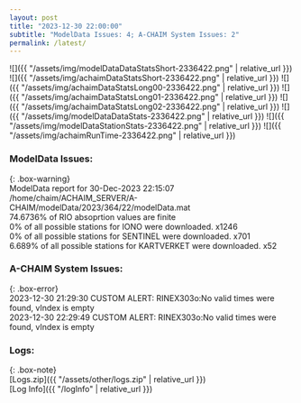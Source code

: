```yaml
---
layout: post
title: "2023-12-30 22:00:00"
subtitle: "ModelData Issues: 4; A-CHAIM System Issues: 2"
permalink: /latest/
---
```


![]({{ "/assets/img/modelDataDataStatsShort-2336422.png" | relative_url }})
![]({{ "/assets/img/achaimDataStatsShort-2336422.png" | relative_url }})
![]({{ "/assets/img/achaimDataStatsLong00-2336422.png" | relative_url }})
![]({{ "/assets/img/achaimDataStatsLong01-2336422.png" | relative_url }})
![]({{ "/assets/img/achaimDataStatsLong02-2336422.png" | relative_url }})
![]({{ "/assets/img/modelDataDataStats-2336422.png" | relative_url }})
![]({{ "/assets/img/modelDataStationStats-2336422.png" | relative_url }})
![]({{ "/assets/img/achaimRunTime-2336422.png" | relative_url }})


### ModelData Issues:  
  
{: .box-warning}  
 ModelData report for 30-Dec-2023 22:15:07   
 /home/chaim/ACHAIM_SERVER/A-CHAIM/modelData/2023/364/22/modelData.mat   
 74.6736% of RIO absoprtion values are finite   
 0% of all possible stations for IONO were downloaded. x1246   
 0% of all possible stations for SENTINEL were downloaded. x701   
 6.689% of all possible stations for KARTVERKET were downloaded. x52   
  
### A-CHAIM System Issues:  
  
{: .box-error}  
2023-12-30 21:29:30 CUSTOM ALERT: RINEX303o:No valid times were found, vIndex is empty  
2023-12-30 22:29:49 CUSTOM ALERT: RINEX303o:No valid times were found, vIndex is empty  

### Logs:  
  
{: .box-note}  
[Logs.zip]({{ "/assets/other/logs.zip" | relative_url }})  
[Log Info]({{ "/logInfo" | relative_url }})  
